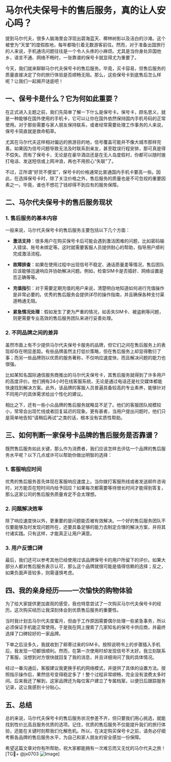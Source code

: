 # 马尔代夫保号卡的售后服务，真的让人安心吗？

提到马尔代夫，很多人脑海里会浮现出碧海蓝天、椰林树影以及洁白的沙滩。这个被誉为“天堂”的度假胜地，每年都吸引着无数游客前往。然而，对于准备出国旅行的人来说，手机通讯问题往往是一个令人头疼的小麻烦。尤其是当你身处异国他乡，语言不通、网络不畅时，一张靠谱的保号卡就显得尤为重要了。

今天，我们就来聊聊马尔代夫保号卡的售后服务。毕竟，买卡容易，但售后服务的质量直接决定了你的旅行体验是否顺畅无阻。那么，这些保号卡到底售后怎么样呢？让我们一起揭开谜底吧！

## 一、保号卡是什么？它为何如此重要？

在正式进入主题之前，我们先简单了解一下什么是保号卡。保号卡，顾名思义，就是一种能够在国外使用的手机卡，它可以让你在国外依然保持国内手机号码的正常使用。对于那些需要与家人朋友保持联系，或者经常需要处理工作事务的人来说，保号卡简直就是救命稻草。

尤其在马尔代夫这样相对偏远的旅游目的地，信号覆盖可能并不像大城市那样完善。如果因为信号问题导致无法及时联系到亲友，甚至耽误行程安排，那可真是得不偿失。而有了保号卡，无论是在豪华酒店还是在无人岛度假村，你都可以随时拨打电话、发送短信或上网冲浪，再也不用担心“失联”了。

不过，正所谓“好货不便宜”，保号卡的价格通常比普通国内手机卡要高一些。因此，在选择保号卡时，除了关注价格之外，售后服务的质量也是不可忽视的重要因素之一。毕竟，谁也不想花了钱却得不到应有的服务保障。

## 二、马尔代夫保号卡的售后服务现状

### 1. 售后服务的基本内容

一般来说，马尔代夫保号卡的售后服务主要包括以下几个方面：

- **激活支持**：很多用户在购买保号卡后可能会遇到激活困难的问题，比如密码输入错误、账号未绑定等。这时就需要客服人员提供耐心的帮助，指导用户顺利完成激活流程。
  
- **故障排查**：如果在使用过程中出现信号不稳定、通话质量差等情况，售后团队应该能够迅速响应并协助解决问题。例如，检查SIM卡是否插好、网络设置是否正确等等。

- **充值指引**：对于需要定期充值的用户来说，清楚明白地知道如何进行充值操作是非常必要的。优秀的售后服务会提供详尽的操作指南，并且确保各种支付渠道畅通无阻。

- **紧急情况处理**：假如发生了更为严重的情况，如丢失SIM卡、被盗刷等问题，则更需要专业高效的售后服务团队来进行妥善处理。

### 2. 不同品牌之间的差异

虽然市面上有不少提供马尔代夫保号卡服务的品牌，但它们之间在售后服务上的表现却存在明显差距。有些品牌虽然主打低价策略，但在售后服务上却显得敷衍了事；而另一些品牌则以优质的服务著称，不仅响应速度快，而且解决问题的能力也很强。

比如某知名国际通信服务商推出的马尔代夫保号卡，其售后服务就得到了许多用户的高度评价。他们拥有24小时在线客服系统，无论是通过电话还是社交媒体都能快速找到解决方案。此外，该品牌的客服人员普遍具备较高的专业素养，能够针对不同用户的具体需求给出个性化的建议。

相比之下，还有一些小众品牌的售后服务就略显不足了。他们的客服团队规模较小，常常会出现忙线或者回复延迟的现象。更有甚者，当用户提出问题时，他们只是简单地告知“请稍后再试”之类的话，根本没有实质性帮助。

## 三、如何判断一家保号卡品牌的售后服务是否靠谱？

既然售后服务如此关键，那么作为消费者，我们应该怎样去评估一个品牌的售后服务水平呢？以下几点或许可以帮助你做出明智的选择：

### 1. 客服响应时间

优秀的售后服务首先体现在客服响应速度上。当你拨打客服热线或者发送邮件咨询时，对方能否在短时间内给予回应？如果每次都需要等待很长时间才能得到答复，那么这家公司的售后服务质量肯定不会太理想。

### 2. 问题解决效率

除了响应速度快以外，更重要的是问题能否被有效解决。一个好的售后服务团队不仅要能够及时发现问题所在，还要具备足够的能力去制定合理的解决方案，并将其付诸实践。只有这样，才能真正让用户满意。

### 3. 用户反馈口碑

最后，我们还可以参考其他已经使用过该品牌保号卡的用户所留下的评价。如果大部分人都对售后服务表示认可，那么这个品牌就很可能是值得信赖的选择；反之，如果负面声音较多，则需谨慎考虑。

## 四、我的亲身经历——一次愉快的购物体验

为了给大家提供更加直观的感受，我也特意尝试了一次购买马尔代夫保号卡的经历。这次购买经历让我深刻体会到优质售后服务的重要性。

当时我计划去马尔代夫度蜜月，但由于工作原因需要偶尔处理一些紧急事务，所以必须保证手机能正常使用。于是我在网上搜索了几家知名的保号卡供应商，并最终选择了口碑较好的一家品牌。

下单之后没多久，我就收到了邮寄过来的SIM卡。按照说明书上的步骤插入手机后，我发现一切都很顺利。然而，在第一次使用时却发现信号不太好。我立刻联系了客服，没想到对方很快就回复了我的消息，并且详细询问了我的具体情况。

经过一番沟通后，客服建议我更换手机的网络模式，并提供了具体的设置方法。按照指示操作后，果然信号变得稳定多了！整个过程非常顺畅，完全没有浪费太多时间。后来我还了解到，这家品牌还为每位客户建立了专属档案，以便日后跟踪服务记录，这让我感到十分贴心。

## 五、总结

总的来说，马尔代夫保号卡的售后服务状况参差不齐，但只要我们用心挑选，就能找到性价比高且服务优质的选项。记住，优质的售后服务不仅能提升我们的旅行体验，还能在关键时刻帮我们化解危机。所以，在决定购买保号卡之前，请务必仔细考察各品牌的售后服务水平，为自己和家人朋友的安全感加一份保障。

希望这篇文章对你有所帮助，祝大家都能拥有一次难忘而又无忧的马尔代夫之旅！[TG💪+ @jx0703 ![Image](https://github.com/user-attachments/assets/dbca1d08-cadb-493c-b0ec-ad6f7a83f270)]